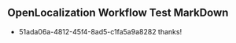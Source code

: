 ## OpenLocalization Workflow Test MarkDown
* 51ada06a-4812-45f4-8ad5-c1fa5a9a8282 thanks!

<!--HONumber=Jul16_HO3-->


